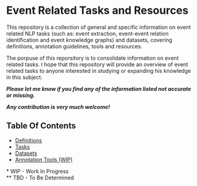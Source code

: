 # Event Related Tasks and Resources 
This repository is a collection of general and specific information on event related NLP tasks (such as: event extraction, event-event relation identification and event knowledge graphs) and datasets, covering definitions, annotation guidelines, tools and resources. 

The porpuse of this reporsitory is to consolidate information on event related tasks. I hope that this repository will provide an overview of event related tasks to anyone interested in studying or expanding his knowledge in this subject.

**_Please let me know if you find any of the information listed not accurate or missing._**</br>

**_Any contribution is very much welcome!_** 


## Table Of Contents
- [Definitions](definitions.md)
- [Tasks](tasks.md)
- [Datasets](datasets.md)
- [Annotation Tools (WIP)](tools.md)

\* WIP - Work In Progress </br>
** TBD - To Be Determined

<!-- - 
- [Event Extraction (WIP)](event_extract.md)
- [Event-Event Relation Extraction (TBD)](event_event_rel.md)
- [Event Knowledge Graphs (TBD)](graphs.md) -->

